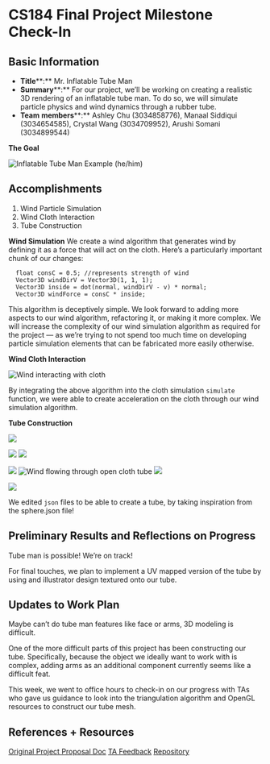 # CS184 Final Project Milestone Check-In

## Basic Information
- **Title****:** Mr. Inflatable Tube Man
- **Summary****:** For our project, we’ll be working on creating a realistic 3D rendering of an inflatable tube man. To do so, we will simulate particle physics and wind dynamics through a rubber tube.
- **Team** **members****:** Ashley Chu (3034858776), Manaal Siddiqui (3034654585), Crystal Wang (3034709952), Arushi Somani (3034899544)

**The Goal**

![Inflatable Tube Man Example (he/him)](https://media2.giphy.com/media/3oriOfe0A84SVqwr6w/giphy.gif)

## Accomplishments
1. Wind Particle Simulation
2. Wind Cloth Interaction
3. Tube Construction

**Wind Simulation**
We create a wind algorithm that generates wind by defining it as a force that will act on the cloth. Here’s a particularly important chunk of our changes:


      float consC = 0.5; //represents strength of wind
      Vector3D windDirV = Vector3D(1, 1, 1);
      Vector3D inside = dot(normal, windDirV - v) * normal;
      Vector3D windForce = consC * inside;

This algorithm is deceptively simple. We look forward to adding more aspects to our wind algorithm, refactoring it, or making it more complex. We will increase the complexity of our wind simulation algorithm as required for the project — as we’re trying to not spend too much time on developing particle simulation elements that can be fabricated more easily otherwise.

**Wind Cloth Interaction**


![Wind interacting with cloth](https://paper-attachments.dropbox.com/s_BE77F21AE4081DC715A1FAA72AC964320DCBFA5B9B57EBD7836954DF7AB1C06E_1651018941698_windtest.gif)


By integrating the above algorithm into the cloth simulation `simulate` function, we were able to create acceleration on the cloth through our wind simulation algorithm.

**Tube Construction**

![](https://paper-attachments.dropbox.com/s_BE77F21AE4081DC715A1FAA72AC964320DCBFA5B9B57EBD7836954DF7AB1C06E_1651025135554_image.png)

![](https://paper-attachments.dropbox.com/s_BE77F21AE4081DC715A1FAA72AC964320DCBFA5B9B57EBD7836954DF7AB1C06E_1651025171745_image.png)
![](https://paper-attachments.dropbox.com/s_BE77F21AE4081DC715A1FAA72AC964320DCBFA5B9B57EBD7836954DF7AB1C06E_1651025370129_Apr-26-2022+19-07-10.gif)

![](https://paper-attachments.dropbox.com/s_BE77F21AE4081DC715A1FAA72AC964320DCBFA5B9B57EBD7836954DF7AB1C06E_1651020081954_Screen+Shot+2022-04-26+at+5.41.13+PM.png)
![Wind flowing through open cloth tube](https://paper-attachments.dropbox.com/s_BE77F21AE4081DC715A1FAA72AC964320DCBFA5B9B57EBD7836954DF7AB1C06E_1651020007547_Apr-26-2022+17-39-43.gif)
![](https://paper-attachments.dropbox.com/s_BE77F21AE4081DC715A1FAA72AC964320DCBFA5B9B57EBD7836954DF7AB1C06E_1651020051078_Screen+Shot+2022-04-26+at+5.38.17+PM.png)

![](https://paper-attachments.dropbox.com/s_BE77F21AE4081DC715A1FAA72AC964320DCBFA5B9B57EBD7836954DF7AB1C06E_1651020054719_Screen+Shot+2022-04-26+at+5.37.35+PM.png)


We edited `json` files to be able to create a tube, by taking inspiration from the sphere.json file!

## Preliminary Results and Reflections on Progress

Tube man is possible! We’re on track!

For final touches, we plan to implement a UV mapped version of the tube by using and illustrator design textured onto our tube.


## Updates to Work Plan

Maybe can’t do tube man features like face or arms, 3D modeling is difficult.

One of the more difficult parts of this project has been constructing our tube. Specifically, because the object we ideally want to work with is complex, adding arms as an additional component currently seems like a difficult feat.

This week, we went to office hours to check-in on our progress with TAs who gave us guidance to look into the triangulation algorithm and OpenGL resources to construct our tube mesh.



## References + Resources

[Original Project Proposal Doc](https://somaniarushi.github.io/184-final/)
[](http://)[TA Feedback](https://docs.google.com/document/d/1ixCnejDpCs4ehfYdg3bs965VQ3QEcITUs65Pfs1OX9M/edit)
[Repository](https://github.com/somaniarushi/184-final.git)

